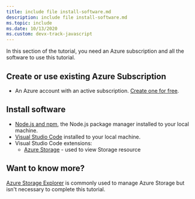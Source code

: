 ```yaml
---
title: include file install-software.md
description: include file install-software.md
ms.topic: include
ms.date: 10/13/2020
ms.custom: devx-track-javascript
---
```

In this section of the tutorial, you need an Azure subscription and all the software to use this tutorial.

## Create or use existing Azure Subscription 

* An Azure account with an active subscription. [Create one for free](https://azure.microsoft.com/free/?utm_source=campaign&utm_campaign=vscode-tutorial-browser-upload-storage-blob&mktingSource=vscode-tutorial-storage-extension).

## Install software

- [Node.js and npm](https://nodejs.org/en/download), the Node.js package manager installed to your local machine.
- [Visual Studio Code](https://code.visualstudio.com/) installed to your local machine. 
- Visual Studio Code extensions:
    - [Azure Storage](https://marketplace.visualstudio.com/items?itemName=ms-azuretools.vscode-azurestorage) - used to view Storage resource

## Want to know more? 

[Azure Storage Explorer](https://azure.microsoft.com/features/storage-explorer/) is commonly used to manage Azure Storage but isn't necessary to complete this tutorial.